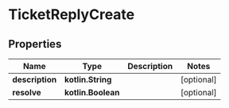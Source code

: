 
# TicketReplyCreate

## Properties
Name | Type | Description | Notes
------------ | ------------- | ------------- | -------------
**description** | **kotlin.String** |  |  [optional]
**resolve** | **kotlin.Boolean** |  |  [optional]




